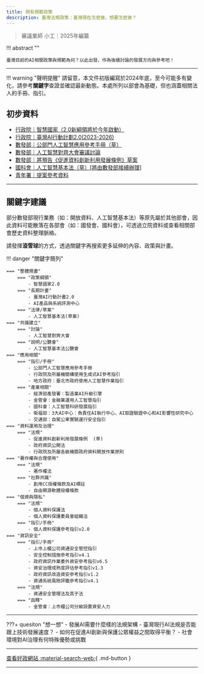 ```yaml
---
title: 現有規範政策
description: 臺灣法規政策：臺灣現在怎麼做，想要怎麼做？
---
```


> 審議業師 小工｜2025年編纂

!!! abstract ""

	臺灣目前的AI相關政策與規範為何？以此出發，作為後續討論的發展方向與參考吧！

---

!!! warning "聲明提醒"
	請留意，本文件初版編寫於2024年底，至今可能多有變化，請參考**關鍵字**查證並確認最新動態。本處所列以部會為基礎，但也涵蓋相關法人的手冊、指引。


## 初步資料

- [行政院｜智慧國家（2.0新綱領將於今年啟動）](https://digi.nstc.gov.tw/Index.aspx)
- [行政院｜臺灣AI行動計劃2.0(2023-2026)](https://digi.nstc.gov.tw/File/7C71629D702E2D89)
- [數發部｜公部門人工智慧應用參考手冊（草）](https://www-api.moda.gov.tw/File/Get/moda/zh-tw/Q36yy38R4W7QI02)
- [數發部｜人工智慧對齊大會審議討論](https://moda.gov.tw/major-policies/alignment-assemblies/1453)
- [數發部｜將預告《促進資料創新利用發展條例》草案](https://law.moda.gov.tw/index.aspx?LawType=12)
- [國科會｜人工智慧基本法（草）[將由數發部接續辦理]](https://join.gov.tw/policies/detail/4c714d85-ab9f-4b17-8335-f13b31148dc4)
- [青年署｜提案參考資料](https://youthhub.yda.gov.tw/news/detail?id=148)


---

## 關鍵字建議

部分數發部現行業務（如：開放資料、人工智慧基本法）等原先屬於其他部會，因此資料可能散落在各部會（如：國發會、國科會），可透過立院資料或查看相關部會歷史資料整理脈絡。


請發揮**滾雪球**的方式，透過關鍵字再搜索更多延伸的內容、政策與計畫。

!!! danger "關鍵字簡列" 

	=== "整體規畫"
		=== "政策綱領"
			- 智慧國家2.0
		=== "長期計畫"
			- 臺灣AI行動計畫2.0
			- AI產品與系統評測中心
		=== "法律/草案"
			- 人工智慧基本法(草案)
	=== "共識建立"
		=== "討論"
			- 人工智慧對齊大會
		=== "說明/公聽會"
			- 人工智慧基本法公聽會
	=== "應用相關"
		=== "指引/手冊"
			- 公部門人工智慧應用參考手冊
			- 行政院及所屬機關構使用生成式AI參考指引
			- 地方政府：臺北市政府使用人工智慧作業指引
		=== "產業相關"
			- 經濟部產發署：製造業AI升級引擎
			- 金管會：金融業運用人工智慧指引
			- 國科會：人工智慧科研發展指引	
			- 衛福部：3大AI中心：負責任AI執行中心、AI取證驗證中心和AI影響性研究中心	
			- 交通部：自駕公車實驗運行安全指引	
	=== "資料運用及治理"
		=== "法規"
			- 促進資料創新利用發展條例	(草)
			- 政府資訊公開法
			- 行政院及所屬各級機關政府資料開放作業原則
	=== "著作權與合理使用"
		=== "法規"
			- 著作權法
		=== "社群共識"
			- 創用CC授權條款及AI標註
			- 自由開源軟體授權條款
	=== "個資與隱私"
		=== "法規"
			- 個人資料保護法
			- 個人資料保護委員會組織法
		=== "指引/手冊"
			- 個人資料保護參考指引v2.0	
	=== "資訊安全"
		=== "指引/手冊"
			- 上市上櫃公司資通安全管控指引
			- 安全控制措施參考指引v4.1
			- 政府資訊作業委外資安參考指引v6.5
			- 資安治理成熟度評估參考指引v1.3
			- 政府資訊改造資安參考指引v1.2
			- 資通系統風險評鑑參考指引v4.1
		=== "法規"
			- 資通安全管理法及其子法	
		=== "函釋"
			- 金管會：上市櫃公司分級設置資安人力	

---

???+ quesiton "想一想"
	- 發展AI需要什麼樣的法規架構
	- 臺灣現行AI法規是否能跟上技術發展速度？
	- 如何在促進AI創新與保護公眾權益之間取得平衡？
	- 社會環境對AI治理有何特殊優勢或挑戰

---

[查看好政網站 :material-search-web:](https://youthhub.yda.gov.tw/){ .md-button }

---
[^1]: 關於專案內容以官方最新公告為準



